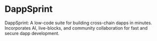 # DappSprint
DappSprint: A low-code suite for building cross-chain dapps in minutes. Incorporates AI, live-blocks, and community collaboration for fast and secure dapp development.
